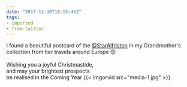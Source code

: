 ```yaml
---
date: "2017-12-30T18:15:46Z"
tags:
- imported
- from-twitter
---
```

I found a beautiful postcard of the [@StarAlfriston](/twitter/#/StarAlfriston) in my Grandmother's collection from her travels around Europe 😊\
\
Wishing you a joyful Christmastide,\
and may your brightest prospects\
be realised in the Coming Year {{< imgorvid src="media-1.jpg" >}}
